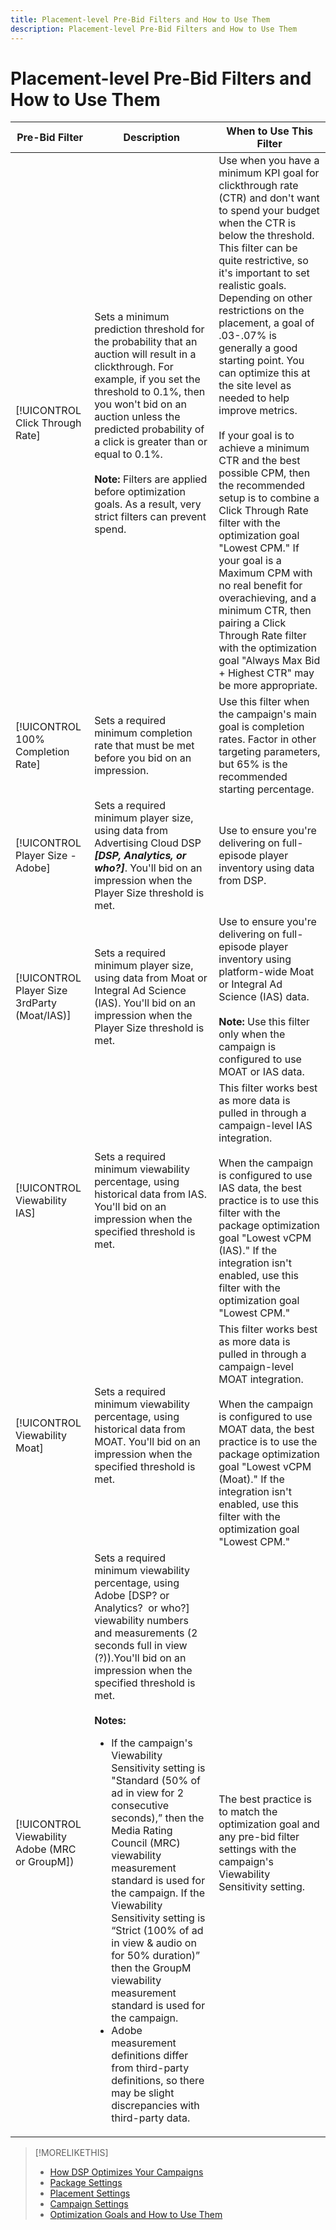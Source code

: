```yaml
---
title: Placement-level Pre-Bid Filters and How to Use Them
description: Placement-level Pre-Bid Filters and How to Use Them
---
```

# Placement-level Pre-Bid Filters and How to Use Them

| Pre-Bid Filter | Description | When to Use This Filter|
| ---------------| ----------- | ---------------------- |
| [!UICONTROL Click Through Rate] | Sets a minimum prediction threshold for the probability that an auction will result in a clickthrough. For example, if you set the threshold to 0.1%, then you won't bid on an auction unless the predicted probability of a click is greater than or equal to 0.1%.<br><br><b>Note:</b> Filters are applied before optimization goals. As a result, very strict filters can prevent spend. | Use when you have a minimum KPI goal for clickthrough rate (CTR) and don't want to spend your budget when the CTR is below the threshold. This filter can be quite restrictive, so it's important to set realistic goals. Depending on other restrictions on the placement, a goal of .03-.07% is generally a good starting point. You can optimize this at the site level as needed to help improve metrics.<br><br>If your goal is to achieve a minimum CTR and the best possible CPM, then the recommended setup is to combine a Click Through Rate filter with the optimization goal "Lowest CPM." If your goal is a Maximum CPM with no real benefit for overachieving, and a minimum CTR, then pairing a Click Through Rate filter with the optimization goal "Always Max Bid + Highest CTR" may be more appropriate. |
| [!UICONTROL 100% Completion Rate] | Sets a required minimum completion rate that must be met before you bid on an impression. | Use this filter when the campaign's main goal is completion rates. Factor in other targeting parameters, but 65% is the recommended starting percentage. |
| [!UICONTROL Player Size - Adobe] | Sets a required minimum player size, using data from Advertising Cloud DSP <i><b>[DSP, Analytics, or who?]</b></i>. You'll bid on an impression when the Player Size threshold is met. | Use to ensure you're delivering on full-episode player inventory using data from DSP. |
| [!UICONTROL Player Size 3rdParty (Moat/IAS)] | Sets a required minimum player size, using data from Moat or Integral Ad Science (IAS). You'll bid on an impression when the Player Size threshold is met. | Use to ensure you're delivering on full-episode player inventory using platform-wide Moat or Integral Ad Science (IAS) data.<br><br><b>Note:</b> Use this filter only when the campaign is configured to use MOAT or IAS data. |
| [!UICONTROL Viewability IAS] | Sets a required minimum viewability percentage, using historical data from IAS. You'll bid on an impression when the specified threshold is met. | This filter works best as more data is pulled in through a campaign-level IAS integration.<br><br>When the campaign is configured to use IAS data, the best practice is to use this filter with the package optimization goal "Lowest vCPM (IAS)." If the integration isn't enabled, use this filter with the optimization goal "Lowest CPM." |
| [!UICONTROL Viewability Moat] | Sets a required minimum viewability percentage, using historical data from MOAT. You'll bid on an impression when the specified threshold is met. | This filter works best as more data is pulled in through a campaign-level MOAT integration.<br><br>When the campaign is configured to use MOAT data, the best practice is to use the package optimization goal "Lowest vCPM (Moat)." If the integration isn't enabled, use this filter with the optimization goal "Lowest CPM." |
| [!UICONTROL Viewability Adobe (MRC or GroupM]) | Sets a required minimum viewability percentage, using Adobe [DSP? or Analytics?  or who?] viewability numbers and measurements (2 seconds full in view (?)).You'll bid on an impression when the specified threshold is met.<br><br><b>Notes:</b><ul><li>If the campaign's Viewability Sensitivity setting is "Standard (50% of ad in view for 2 consecutive seconds),” then the Media Rating Council (MRC) viewability measurement standard is used for the campaign. If the Viewability Sensitivity setting is “Strict (100% of ad in view & audio on for 50% duration)” then the GroupM viewability measurement standard is used for the campaign.</li><li>Adobe measurement definitions differ from third-party definitions, so there may be slight discrepancies with third-party data.|The best practice is to match the optimization goal and any pre-bid filter settings with the campaign's Viewability Sensitivity setting.</li></ul> |

>[!MORELIKETHIS]
>
> * [How DSP Optimizes Your Campaigns](optimization-how-dsp-optimizes-campaigns.md)
>* [Package Settings](/help/dsp/campaign-management/packages/package-settings.md)
>* [Placement Settings](/help/dsp/campaign-management/placements/placement-settings.md)
>* [Campaign Settings](/help/dsp/campaign-management/campaigns/campaign-settings.md)
>* [Optimization Goals and How to Use Them](optimization-goals.md)
